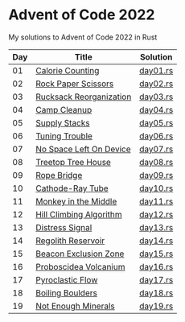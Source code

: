 # Advent of Code 2022

My solutions to Advent of Code 2022 in Rust

| Day | Title                                                           | Solution                           |
| --- | --------------------------------------------------------------- | ---------------------------------- |
| 01  | [Calorie Counting](https://adventofcode.com/2022/day/1)         | [day01.rs](src/solutions/day01.rs) |
| 02  | [Rock Paper Scissors](https://adventofcode.com/2022/day/2)      | [day02.rs](src/solutions/day02.rs) |
| 03  | [Rucksack Reorganization](https://adventofcode.com/2022/day/3)  | [day03.rs](src/solutions/day03.rs) |
| 04  | [Camp Cleanup](https://adventofcode.com/2022/day/4)             | [day04.rs](src/solutions/day04.rs) |
| 05  | [Supply Stacks](https://adventofcode.com/2022/day/5)            | [day05.rs](src/solutions/day05.rs) |
| 06  | [Tuning Trouble](https://adventofcode.com/2022/day/6)           | [day06.rs](src/solutions/day06.rs) |
| 07  | [No Space Left On Device](https://adventofcode.com/2022/day/7)  | [day07.rs](src/solutions/day07.rs) |
| 08  | [Treetop Tree House](https://adventofcode.com/2022/day/8)       | [day08.rs](src/solutions/day08.rs) |
| 09  | [Rope Bridge](https://adventofcode.com/2022/day/9)              | [day09.rs](src/solutions/day09.rs) |
| 10  | [Cathode-Ray Tube](https://adventofcode.com/2022/day/10)        | [day10.rs](src/solutions/day10.rs) |
| 11  | [Monkey in the Middle](https://adventofcode.com/2022/day/11)    | [day11.rs](src/solutions/day11.rs) |
| 12  | [Hill Climbing Algorithm](https://adventofcode.com/2022/day/12) | [day12.rs](src/solutions/day12.rs) |
| 13  | [Distress Signal](https://adventofcode.com/2022/day/13)         | [day13.rs](src/solutions/day13.rs) |
| 14  | [Regolith Reservoir](https://adventofcode.com/2022/day/14)      | [day14.rs](src/solutions/day14.rs) |
| 15  | [Beacon Exclusion Zone](https://adventofcode.com/2022/day/15)   | [day15.rs](src/solutions/day15.rs) |
| 16  | [Proboscidea Volcanium](https://adventofcode.com/2022/day/16)   | [day16.rs](src/solutions/day16.rs) |
| 17  | [Pyroclastic Flow](https://adventofcode.com/2022/day/17)        | [day17.rs](src/solutions/day17.rs) |
| 18  | [Boiling Boulders](https://adventofcode.com/2022/day/18)        | [day18.rs](src/solutions/day18.rs) |
| 19  | [Not Enough Minerals](https://adventofcode.com/2022/day/19)     | [day19.rs](src/solutions/day19.rs) |
